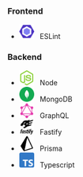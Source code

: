### Frontend
- <img style="height: auto; width: 30px;" src="images/ESLint.png" />&nbsp;&nbsp;&nbsp;ESLint

### Backend
- <img style="height: auto; width: 30px;" src="images/Node.png" />&nbsp;&nbsp;&nbsp;Node
- <img style="height: auto; width: 30px;" src="images/MongoDB.png" />&nbsp;&nbsp;&nbsp;MongoDB
- <img style="height: auto; width: 30px;" src="images/GraphQL.png" />&nbsp;&nbsp;&nbsp;GraphQL
- <img style="height: auto; width: 30px;" src="images/Fastify.png" />&nbsp;&nbsp;&nbsp;Fastify
- <img style="height: auto; width: 30px;" src="images/Prisma.png" />&nbsp;&nbsp;&nbsp;Prisma
- <img style="height: auto; width: 30px;" src="images/Typescript.png" />&nbsp;&nbsp;&nbsp;Typescript
